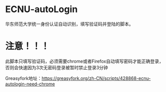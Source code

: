 # ECNU-autoLogin
华东师范大学统一身份认证自动识别，填写验证码并登陆的脚本。
# 注意！！！
此脚本只填写验证码，必须需要chrome或者Firefox自动填写密码才能正确登录，否则会快速因为3次无密码登录被暂时禁止登录3分钟

Greasyfork地址：https://greasyfork.org/zh-CN/scripts/428868-ecnu-autologin-need-chrome
